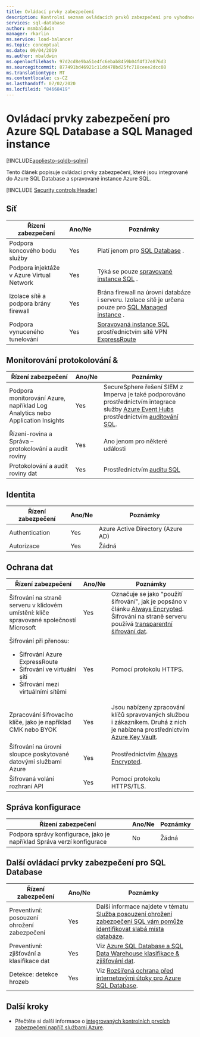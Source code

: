 ```yaml
---
title: Ovládací prvky zabezpečení
description: Kontrolní seznam ovládacích prvků zabezpečení pro vyhodnocení Azure SQL Database
services: sql-database
author: msmbaldwin
manager: rkarlin
ms.service: load-balancer
ms.topic: conceptual
ms.date: 09/04/2019
ms.author: mbaldwin
ms.openlocfilehash: 97d2cd8e9ba51e4fc6ebab8459b04f4f37e876d3
ms.sourcegitcommit: 877491bd46921c11dd478bd25fc718ceee2dcc08
ms.translationtype: MT
ms.contentlocale: cs-CZ
ms.lasthandoff: 07/02/2020
ms.locfileid: "84668419"
---
```

# <a name="security-controls-for-azure-sql-database-and-sql-managed-instance"></a>Ovládací prvky zabezpečení pro Azure SQL Database a SQL Managed instance
[!INCLUDE[appliesto-sqldb-sqlmi](../includes/appliesto-sqldb-sqlmi.md)]

Tento článek popisuje ovládací prvky zabezpečení, které jsou integrované do Azure SQL Database a spravované instance Azure SQL.

[!INCLUDE [Security controls Header](../../../includes/security-controls-header.md)]



## <a name="network"></a>Síť

| Řízení zabezpečení | Ano/Ne | Poznámky |
|---|---|--|
| Podpora koncového bodu služby| Yes | Platí jenom pro [SQL Database](../index.yml) . |
| Podpora injektáže v Azure Virtual Network| Yes | Týká se pouze [spravované instance SQL](../managed-instance/sql-managed-instance-paas-overview.md) . |
| Izolace sítě a podpora brány firewall| Yes | Brána firewall na úrovni databáze i serveru. Izolace sítě je určena pouze pro [SQL Managed instance](../managed-instance/sql-managed-instance-paas-overview.md) . |
| Podpora vynuceného tunelování| Yes | [Spravovaná instance SQL](../managed-instance/sql-managed-instance-paas-overview.md) prostřednictvím sítě VPN [ExpressRoute](../expressroute/../index.yml) |

## <a name="monitoring--logging"></a>Monitorování protokolování &

| Řízení zabezpečení | Ano/Ne | Poznámky|
|---|---|--|
| Podpora monitorování Azure, například Log Analytics nebo Application Insights| Yes | SecureSphere řešení SIEM z Imperva je také podporováno prostřednictvím integrace služby [Azure Event Hubs](../event-hubs/../index.yml) prostřednictvím [auditování SQL](../../azure-sql/database/auditing-overview.md). |
| Řízení-rovina a Správa – protokolování a audit roviny| Yes | Ano jenom pro některé události |
| Protokolování a audit roviny dat | Yes | Prostřednictvím [auditu SQL](../../azure-sql/database/auditing-overview.md) |

## <a name="identity"></a>Identita

| Řízení zabezpečení | Ano/Ne | Poznámky|
|---|---|--|
| Authentication| Yes | Azure Active Directory (Azure AD) |
| Autorizace| Yes | Žádná |

## <a name="data-protection"></a>Ochrana dat

| Řízení zabezpečení | Ano/Ne | Poznámky |
|---|---|--|
| Šifrování na straně serveru v klidovém umístění: klíče spravované společností Microsoft | Yes | Označuje se jako "použití šifrování", jak je popsáno v článku [Always Encrypted](always-encrypted-certificate-store-configure.md). Šifrování na straně serveru používá [transparentní šifrování dat](transparent-data-encryption-tde-overview.md).|
| Šifrování při přenosu:<ul><li>Šifrování Azure ExpressRoute</li><li>Šifrování ve virtuální síti</li><li>Šifrování mezi virtuálními sítěmi</ul>| Yes | Pomocí protokolu HTTPS. |
| Zpracování šifrovacího klíče, jako je například CMK nebo BYOK| Yes | Jsou nabízeny zpracování klíčů spravovaných službou i zákazníkem. Druhá z nich je nabízena prostřednictvím [Azure Key Vault](../key-vault/../index.yml). |
| Šifrování na úrovni sloupce poskytované datovými službami Azure| Yes | Prostřednictvím [Always Encrypted](always-encrypted-certificate-store-configure.md). |
| Šifrovaná volání rozhraní API| Yes | Pomocí protokolu HTTPS/TLS. |

## <a name="configuration-management"></a>Správa konfigurace

| Řízení zabezpečení | Ano/Ne | Poznámky|
|---|---|--|
| Podpora správy konfigurace, jako je například Správa verzí konfigurace| No  | Žádná |

## <a name="additional-security-controls-for-sql-database"></a>Další ovládací prvky zabezpečení pro SQL Database

| Řízení zabezpečení | Ano/Ne | Poznámky|
|---|---|--|
| Preventivní: posouzení ohrožení zabezpečení | Yes | Další informace najdete v tématu [Služba posouzení ohrožení zabezpečení SQL vám pomůže identifikovat slabá místa databáze](sql-vulnerability-assessment.md). |
| Preventivní: zjišťování a klasifikace dat  | Yes | Viz [Azure SQL Database a SQL Data Warehouse klasifikace & zjišťování dat](data-discovery-and-classification-overview.md). |
| Detekce: detekce hrozeb | Yes | Viz [Rozšířená ochrana před internetovými útoky pro Azure SQL Database](threat-detection-overview.md). |

## <a name="next-steps"></a>Další kroky

- Přečtěte si další informace o [integrovaných kontrolních prvcích zabezpečení napříč službami Azure](../../security/fundamentals/security-controls.md).
